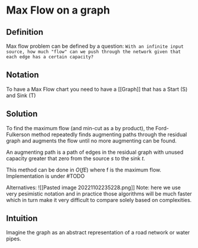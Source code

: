 # Max Flow on a graph
## Definition
Max flow problem can be defined by a question:
`With an infinite input source, how much "flow" can we push through the network given that each edge has a certain capacity?`

## Notation
To have a Max Flow chart you need to have a [[Graph]] that has a Start (S) and Sink (T)

## Solution
To find the maximum flow (and min-cut as a by product), the Ford-Fulkerson method repeatedly finds augmenting paths through the residual graph and augments the flow until no more augmenting can be found. 

An augmenting path is a path of edges in the residual graph with unused capacity greater that zero from the source $s$ to the sink $t$.

This method can be done in $O(fE)$ where f is the maximum flow. 
Implementation is under #TODO 

Alternatives:
![[Pasted image 20221102235228.png]]
Note: here we use very pesimistic notation and in practice those algorithms will be much faster which in turn make it very difficult to compare solely based on complexities.
## Intuition
Imagine the graph as an abstract representation of a road network or water pipes. 
